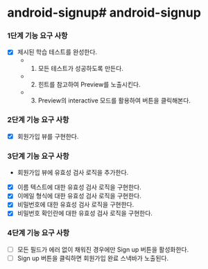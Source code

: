 # android-signup# android-signup

### 1단계 기능 요구 사항
- [x] 제시된 학습 테스트를 완성한다.
  - 1. 모든 테스트가 성공하도록 만든다.
  - 2. 힌트를 참고하여 Preview를 노출시킨다.
  - 3. Preview의 interactive 모드를 활용하여 버튼을 클릭해본다.

### 2단계 기능 요구 사항
- [x] 회원가입 뷰를 구현한다.

### 3단계 기능 요구 사항
- 회원가입 뷰에 유효성 검사 로직을 추가한다.
 - [x] 이름 텍스트에 대한 유효성 검사 로직을 구현한다.
 - [x] 이메일 형식에 대한 유효성 검사 로직을 구현한다.
 - [x] 비밀번호에 대한 유효성 검사 로직을 구현한다.
 - [x] 비밀번호 확인란에 대한 유효성 검사 로직을 구현한다.

### 4단계 기능 요구 사항
- [ ] 모든 필드가 에러 없이 채워진 경우에만 Sign up 버튼을 활성화한다.
- [ ] Sign up 버튼을 클릭하면 회원가입 완료 스낵바가 노출된다.
